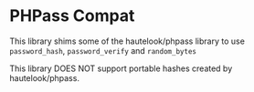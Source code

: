 # PHPass Compat

This library shims some of the hautelook/phpass library to use `password_hash`, `password_verify` and `random_bytes`

This library DOES NOT support portable hashes created by hautelook/phpass.